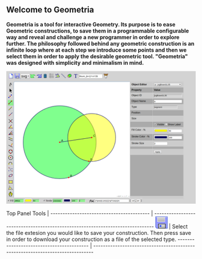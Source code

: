 ## Welcome to Geometria


**Geometria is a tool for interactive Geometry. Its purpose is to ease Geometric constructions, to save them in a programmable configurable way and reveal and challenge a new programmer in order to explore further. The philosophy followed behind any geometric construction is an infinite loop where at each step we introduce some points and then we select them in order to apply the desirable geometric tool. "Geometria" was designed with simplicity and minimalism in mind.**

<img src="./images/GeometriaDesc.png">


Top Panel Tools                      | 
----------------------------------------- | ------------------------------------------------------------------------------
<img src="./images/save.svg" width="32">           | Select the file extesion you would like to save your construction. Then press save in order to download your construction as a file of the selected type.
----------------------------------------- | ------------------------------------------------------------------------------
